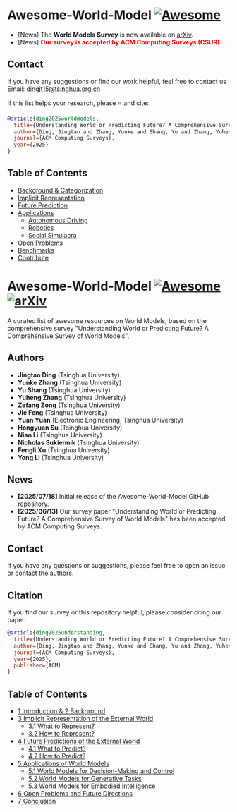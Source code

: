 # Awesome-World-Model [![Awesome](https://cdn.rawgit.com/sindresorhus/awesome/d7305f38d29fed78fa85652e3a63e154dd8e8829/media/badge.svg)](https://github.com/sindresorhus/awesome)

- [News] The **World Models Survey** is now available on [arXiv](https://arxiv.org/abs/2411.14499).
- [News] <span style="color:red;"> **Our survey is accepted by ACM Computing Surveys (CSUR).**</span>

## Contact
If you have any suggestions or find our work helpful, feel free to contact us  
Email: dingjt15@tsinghua.org.cn

If this list helps your research, please ⭐ and cite:

```bibtex
@article{ding2025worldmodels,
  title={Understanding World or Predicting Future? A Comprehensive Survey of World Models},
  author={Ding, Jingtao and Zhang, Yunke and Shang, Yu and Zhang, Yuheng and Zong, Zefang and Feng, Jie and Yuan, Yuan and Su, Hongyu and Li, Nian and Sukiennik, Nicholas and Xu, Fengli and Li, Yong},
  journal={ACM Computing Surveys},
  year={2025}
}
```

## Table of Contents
- [Background & Categorization](#background--categorization)
- [Implicit Representation](#implicit-representation)
- [Future Prediction](#future-prediction)
- [Applications](#applications)
  - [Autonomous Driving](#autonomous-driving)
  - [Robotics](#robotics)
  - [Social Simulacra](#social-simulacra)
- [Open Problems](#open-problems)
- [Benchmarks](#benchmarks)
- [Contribute](#contribute)



# Awesome-World-Model [![Awesome](https://cdn.rawgit.com/sindresorhus/awesome/d7305f38d29fed78fa85652e3a63e154dd8e8829/media/badge.svg)](https://github.com/sindresorhus/awesome) [![arXiv](https://img.shields.io/badge/arXiv-2411.00114-b31b1b.svg)](https://arxiv.org/abs/2411.00114)

A curated list of awesome resources on World Models, based on the comprehensive survey "Understanding World or Predicting Future? A Comprehensive Survey of World Models".

## Authors

* **Jingtao Ding** (Tsinghua University)
* **Yunke Zhang** (Tsinghua University)
* **Yu Shang** (Tsinghua University)
* **Yuheng Zhang** (Tsinghua University)
* **Zefang Zong** (Tsinghua University)
* **Jie Feng** (Tsinghua University)
* **Yuan Yuan** (Electronic Engineering, Tsinghua University)
* **Hongyuan Su** (Tsinghua University)
* **Nian Li** (Tsinghua University)
* **Nicholas Sukiennik** (Tsinghua University)
* **Fengli Xu** (Tsinghua University)
* **Yong Li** (Tsinghua University)


## News

* **[2025/07/18]** Initial release of the Awesome-World-Model GitHub repository.
* **[2025/06/13]** Our survey paper "Understanding World or Predicting Future? A Comprehensive Survey of World Models" has been accepted by ACM Computing Surveys.

## Contact

If you have any questions or suggestions, please feel free to open an issue or contact the authors.

## Citation

If you find our survey or this repository helpful, please consider citing our paper:

```bibtex
@article{ding2025understanding,
  title={Understanding World or Predicting Future? A Comprehensive Survey of World Models},
  author={Ding, Jingtao and Zhang, Yunke and Shang, Yu and Zhang, Yuheng and Zong, Zefang and Feng, Jie and Yuan, Yuan and Su, Hongyuan and Li, Nian and Sukiennik, Nicholas and Xu, Fengli and Li, Yong},
  journal={ACM Computing Surveys},
  year={2025},
  publisher={ACM}
}
```

## Table of Contents

* [1 Introduction & 2 Background](#1-introduction--2-background)
* [3 Implicit Representation of the External World](#3-implicit-representation-of-the-external-world)
    * [3.1 What to Represent?](#31-what-to-represent)
    * [3.2 How to Represent?](#32-how-to-represent)
* [4 Future Predictions of the External World](#4-future-predictions-of-the-external-world)
    * [4.1 What to Predict?](#41-what-to-predict)
    * [4.2 How to Predict?](#42-how-to-predict)
* [5 Applications of World Models](#5-applications-of-world-models)
    * [5.1 World Models for Decision-Making and Control](#51-world-models-for-decision-making-and-control)
    * [5.2 World Models for Generative Tasks](#52-world-models-for-generative-tasks)
    * [5.3 World Models for Embodied Intelligence](#53-world-models-for-embodied-intelligence)
* [6 Open Problems and Future Directions](#6-open-problems-and-future-directions)
* [7 Conclusion](#7-conclusion)
